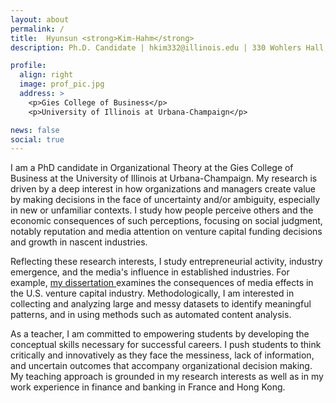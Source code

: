 ```yaml
---
layout: about
permalink: /
title:  Hyunsun <strong>Kim-Hahm</strong> 
description: Ph.D. Candidate | hkim332@illinois.edu | 330 Wohlers Hall, 1206 S. Sixth Street, Champaign, IL 61820

profile:
  align: right
  image: prof_pic.jpg
  address: >
    <p>Gies College of Business</p>
    <p>University of Illinois at Urbana-Champaign</p>

news: false
social: true
---
```


I am a PhD candidate in Organizational Theory at the Gies College of Business at the University of Illinois at Urbana-Champaign. My research is driven by a deep interest in how organizations and managers create value by making decisions in the face of uncertainty and/or ambiguity, especially in new or unfamiliar contexts. I study how people perceive others and the economic consequences of such perceptions, focusing on social judgment, notably reputation and media attention on venture capital funding decisions and growth in nascent industries. 

Reflecting these research interests, I study entrepreneurial activity, industry emergence, and the media's influence in established industries. For example, <a href="/research/"> my dissertation </a> examines the consequences of media effects in the U.S. venture capital industry. Methodologically, I am interested in collecting and analyzing large and messy datasets to identify meaningful patterns, and in using methods such as automated content analysis.

As a teacher, I am committed to empowering students by developing the conceptual skills necessary for successful careers. I push students to think critically and innovatively as they face the messiness, lack of information, and uncertain outcomes that accompany organizational decision making. My teaching approach is grounded in my research interests as well as in my work experience in finance and banking in France and Hong Kong.